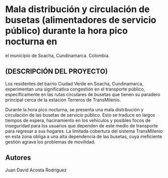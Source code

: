 # Mala distribución y circulación de busetas (alimentadores de servicio público) durante la hora pico nocturna en
el municipio de Soacha, Cundinamarca. Colombia.

## (DESCRIPCIÓN DEL PROYECTO)

Los residentes del barrio Ciudad Verde en Soacha, Cundinamarca, experimentan una significativa congestión en el
transporte público, específicamente en las rutas circulares de busetas que tienen su paradero principal cerca de
la estación Terreros de TransMilenio.

Durante la hora pico nocturna, se presenta una mala distribución y circulación de las busetas de servicio público.
Esto se traduce en largos tiempos de espera, hacinamiento en los vehículos y posibles focos de inseguridad para
los usuarios que dependen de este medio de transporte para regresar a sus hogares. La limitada cobertura del
sistema TransMilenio en esta zona obliga a una alta dependencia de las busetas, cuya ineficiente gestión agrava
los problemas de movilidad.

## Autores

Juan David Acosta Rodríguez
